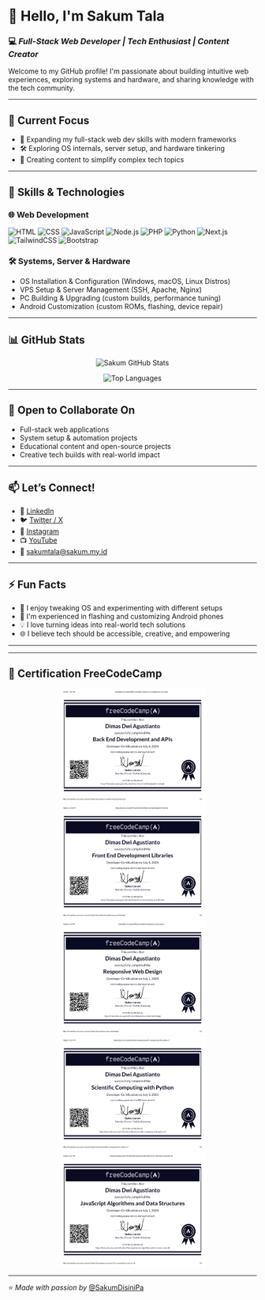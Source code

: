 # 👋 Hello, I'm Sakum Tala

### 💻 *Full-Stack Web Developer | Tech Enthusiast | Content Creator*

Welcome to my GitHub profile! I'm passionate about building intuitive web experiences, exploring systems and hardware, and sharing knowledge with the tech community.

---

## 🔭 Current Focus

- 🚀 Expanding my full-stack web dev skills with modern frameworks
- 🛠️ Exploring OS internals, server setup, and hardware tinkering
- 🎥 Creating content to simplify complex tech topics

---

## 🧠 Skills & Technologies

### 🌐 Web Development
![HTML](https://img.shields.io/badge/HTML-E34F26?style=flat-square&logo=html5&logoColor=white)
![CSS](https://img.shields.io/badge/CSS-1572B6?style=flat-square&logo=css3&logoColor=white)
![JavaScript](https://img.shields.io/badge/JavaScript-F7DF1E?style=flat-square&logo=javascript&logoColor=black)
![Node.js](https://img.shields.io/badge/Node.js-339933?style=flat-square&logo=node.js&logoColor=white)
![PHP](https://img.shields.io/badge/PHP-777BB4?style=flat-square&logo=php&logoColor=white)
![Python](https://img.shields.io/badge/Python-3776AB?style=flat-square&logo=python&logoColor=white)
![Next.js](https://img.shields.io/badge/Next.js-000000?style=flat-square&logo=next.js&logoColor=white)
![TailwindCSS](https://img.shields.io/badge/TailwindCSS-38B2AC?style=flat-square&logo=tailwind-css&logoColor=white)
![Bootstrap](https://img.shields.io/badge/Bootstrap-7952B3?style=flat-square&logo=bootstrap&logoColor=white)

### 🛠️ Systems, Server & Hardware
- OS Installation & Configuration (Windows, macOS, Linux Distros)
- VPS Setup & Server Management (SSH, Apache, Nginx)
- PC Building & Upgrading (custom builds, performance tuning)
- Android Customization (custom ROMs, flashing, device repair)

---

## 📊 GitHub Stats

<p align="center">
  <img src="https://github-readme-stats.vercel.app/api?username=SakumDisiniPa&show_icons=true&theme=tokyonight" alt="Sakum GitHub Stats" />
</p>

<p align="center">
  <img src="https://github-readme-stats.vercel.app/api/top-langs/?username=SakumDisiniPa&layout=compact&theme=tokyonight" alt="Top Languages" />
</p>

---

## 🤝 Open to Collaborate On

- Full-stack web applications
- System setup & automation projects
- Educational content and open-source projects
- Creative tech builds with real-world impact

---

## 📫 Let’s Connect!

- 💼 [LinkedIn](https://www.linkedin.com/in/sakum-tala-6b304a348/)
- 🐦 [Twitter / X](https://x.com/SakumT57692)
- 📸 [Instagram](https://www.instagram.com/psakum)
- 📺 [YouTube](https://youtube.com/@SAKUM_DISINI_PA)
- 📧 [sakumtala@sakum.my.id](mailto:sakumtala@sakum.my.id)

---

## ⚡ Fun Facts

- 🔧 I enjoy tweaking OS and experimenting with different setups
- 📱 I'm experienced in flashing and customizing Android phones
- 💡 I love turning ideas into real-world tech solutions
- 🌐 I believe tech should be accessible, creative, and empowering

---
 
---

## 📜 Certification FreeCodeCamp

<p align="center">
  <a href="https://github.com/SakumDisiniPa/my-certification/blob/main/back-end-development-and-apis.pdf">
    <img src="https://github.com/SakumDisiniPa/my-certification/blob/main/image/back-end-development-and-apis_page_1.png" alt="Back End Dev Certificate" width="300" />
  </a>
  <a href="https://github.com/SakumDisiniPa/my-certification/blob/main/front-end-development-libraries.pdf">
    <img src="https://github.com/SakumDisiniPa/my-certification/blob/main/image/front-end-development-libraries_page_1.png" alt="Front End Dev Certificate" width="300" />
  </a>
  <a href="https://github.com/SakumDisiniPa/my-certification/blob/main/responsive-web-design.pdf">
    <img src="https://github.com/SakumDisiniPa/my-certification/blob/main/image/responsive-web-design_page_1.png" alt="Responsive Web Design" width="300" />
  </a>
  <a href="https://github.com/SakumDisiniPa/my-certification/blob/main/scientific-computing-with-python-v7.pdf">
    <img src="https://github.com/SakumDisiniPa/my-certification/blob/main/image/scientific-computing-with-python-v7_page_1.png" alt="Scientific Computing" width="300" />
  </a>
  <a href="https://github.com/SakumDisiniPa/my-certification/blob/main/javascript-algorithms-and-data-structures.pdf">
    <img src="https://github.com/SakumDisiniPa/my-certification/blob/main/image/JavaScript%20Algorithms%20and%20Data%20Structures_page_1.png" alt="JavaScript Algorithms" width="300" />
  </a>
</p>

---


⭐ *Made with passion by* [@SakumDisiniPa](https://github.com/SakumDisiniPa)
